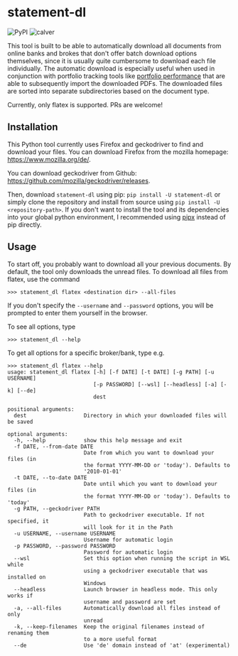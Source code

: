 # statement-dl

![PyPI](https://img.shields.io/pypi/v/statement-dl.svg)
![calver](https://img.shields.io/badge/calver-YYYY.0M.MICRO-22bfda.svg)

This tool is built to be able to automatically download all documents from 
online banks and brokes that don't offer batch download options themselves, 
since it is usually quite cumbersome to download each file individually. The
automatic download is especially useful when used in conjunction with portfolio 
tracking tools like 
[portfolio performance](https://www.portfolio-performance.info/) that are able
to subsequently import the downloaded PDFs. The downloaded files are 
sorted into separate subdirectories based on the document type.

Currently, only flatex is supported. PRs are welcome!

## Installation

This Python tool currently uses Firefox and geckodriver to find and download
your files. You can download Firefox from the mozilla homepage: 
https://www.mozilla.org/de/.

You can download geckodriver from Github: 
https://github.com/mozilla/geckodriver/releases.

Then, download `statement-dl` using pip: `pip install -U statement-dl` or simply
clone the repository and install from source using 
`pip install -U <repository-path>`. If you don't want to install the tool and 
its dependencies into your global python environment, I recommended using 
[pipx](https://github.com/pipxproject/pipx) instead of pip directly.


## Usage

To start off, you probably want to download all your previous documents. By default, 
the tool only downloads the unread files. To download all files from flatex, use the
command 

`>>> statement_dl flatex <destination dir> --all-files`

If you don't specify the `--username` and `--password` options, you will be prompted
to enter them yourself in the browser.

To see all options, type

`>>> statement_dl --help`

To get all options for a specific broker/bank, type e.g.

```
>>> statement_dl flatex --help
usage: statement_dl flatex [-h] [-f DATE] [-t DATE] [-g PATH] [-u USERNAME]
                           [-p PASSWORD] [--wsl] [--headless] [-a] [-k] [--de]
                           dest

positional arguments:
  dest                  Directory in which your downloaded files will be saved

optional arguments:
  -h, --help            show this help message and exit
  -f DATE, --from-date DATE
                        Date from which you want to download your files (in
                        the format YYYY-MM-DD or 'today'). Defaults to
                        '2010-01-01'
  -t DATE, --to-date DATE
                        Date until which you want to download your files (in
                        the format YYYY-MM-DD or 'today'). Defaults to 'today'
  -g PATH, --geckodriver PATH
                        Path to geckodriver executable. If not specified, it
                        will look for it in the Path
  -u USERNAME, --username USERNAME
                        Username for automatic login
  -p PASSWORD, --password PASSWORD
                        Password for automatic login
  --wsl                 Set this option when running the script in WSL while
                        using a geckodriver executable that was installed on
                        Windows
  --headless            Launch browser in headless mode. This only works if
                        username and password are set
  -a, --all-files       Automatically download all files instead of only
                        unread
  -k, --keep-filenames  Keep the original filenames instead of renaming them
                        to a more useful format
  --de                  Use 'de' domain instead of 'at' (experimental)
```
